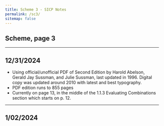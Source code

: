 ```yaml
---
title: Scheme 3 - SICP Notes
permalink: /sc3/
sitemap: false
---
```


## Scheme, page 3

***
## 12/31/2024
* Using official/unofficial PDF of Second Edition by Harold Abelson, Gerald Jay Sussman, and Julie Sussman, last updated in 1996. Digital copy was updated around 2010 with latest and best typography.
* PDF edition runs to 855 pages
* Currently on page 13, in the middle of the 1.1.3 Evaluating Combinations section which starts on p. 12.

***

## 1/02/2024
